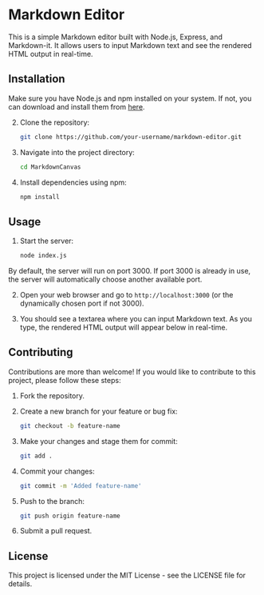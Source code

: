 # Markdown Editor

This is a simple Markdown editor built with Node.js, Express, and Markdown-it. It allows users to input Markdown text and see the rendered HTML output in real-time.

## Installation

Make sure you have Node.js and npm installed on your system. If not, you can download and install them from [here](https://nodejs.org/).

2. Clone the repository:

   ```bash
   git clone https://github.com/your-username/markdown-editor.git
   ```

3. Navigate into the project directory:

   ```bash
   cd MarkdownCanvas
   ```

4. Install dependencies using npm:

   ```bash
   npm install
   ```

## Usage

1. Start the server:

   ```bash
   node index.js
   ```

By default, the server will run on port 3000. If port 3000 is already in use, the server will automatically choose another available port.

2. Open your web browser and go to `http://localhost:3000` (or the dynamically chosen port if not 3000).

3. You should see a textarea where you can input Markdown text. As you type, the rendered HTML output will appear below in real-time.

## Contributing

Contributions are more than welcome! If you would like to contribute to this project, please follow these steps:

1. Fork the repository.

2. Create a new branch for your feature or bug fix:

   ```bash
   git checkout -b feature-name
   ```

3. Make your changes and stage them for commit:

   ```bash
   git add .
   ```

4. Commit your changes:

   ```bash
   git commit -m 'Added feature-name'
   ```

4. Push to the branch:

   ```bash
   git push origin feature-name
   ```

5. Submit a pull request.

## License

This project is licensed under the MIT License - see the LICENSE file for details.
